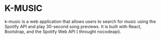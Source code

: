 # K-MUSIC
k-music is a web application that allows users to search for music using the Spotify API and play 30-second song previews. It is built with React, Bootstrap, and the Spotify Web API ( throught nocodeapi).
